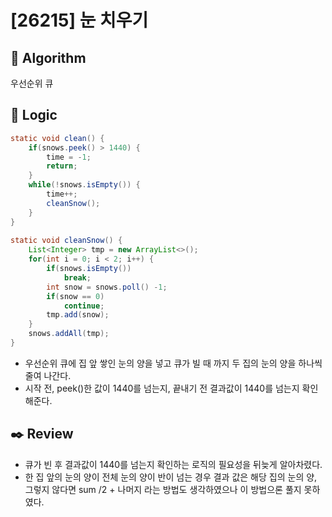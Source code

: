 # [26215] 눈 치우기

## :pushpin: **Algorithm**

우선순위 큐

## :round_pushpin: **Logic**

```java
static void clean() {
	if(snows.peek() > 1440) {
		time = -1;
		return;
	}
	while(!snows.isEmpty()) {
		time++;
		cleanSnow();
	}
}
	
static void cleanSnow() {
	List<Integer> tmp = new ArrayList<>();
	for(int i = 0; i < 2; i++) {
		if(snows.isEmpty())
			break;
		int snow = snows.poll() -1;
		if(snow == 0)
			continue;
		tmp.add(snow);
	}
	snows.addAll(tmp);
}
  ```
   - 우선순위 큐에 집 앞 쌓인 눈의 양을 넣고 큐가 빌 때 까지 두 집의 눈의 양을 하나씩 줄여 나간다.
   - 시작 전, peek()한 값이 1440를 넘는지, 끝내기 전 결과값이 1440를 넘는지 확인해준다.
  
  
## :black_nib: **Review**
 - 큐가 빈 후 결과값이 1440를 넘는지 확인하는 로직의 필요성을 뒤늦게 알아차렸다.
 - 한 집 앞의 눈의 양이 전체 눈의 양이 반이 넘는 경우 결과 값은 해당 집의 눈의 양, 그렇지 않다면 sum /2 + 나머지 라는 방법도 생각하였으나 이 방법으론 풀지 못하였다.

  
  	

  
